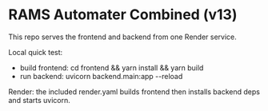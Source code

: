 # RAMS Automater Combined (v13)

This repo serves the frontend and backend from one Render service.

Local quick test:
- build frontend: cd frontend && yarn install && yarn build
- run backend: uvicorn backend.main:app --reload

Render: the included render.yaml builds frontend then installs backend deps and starts uvicorn.
